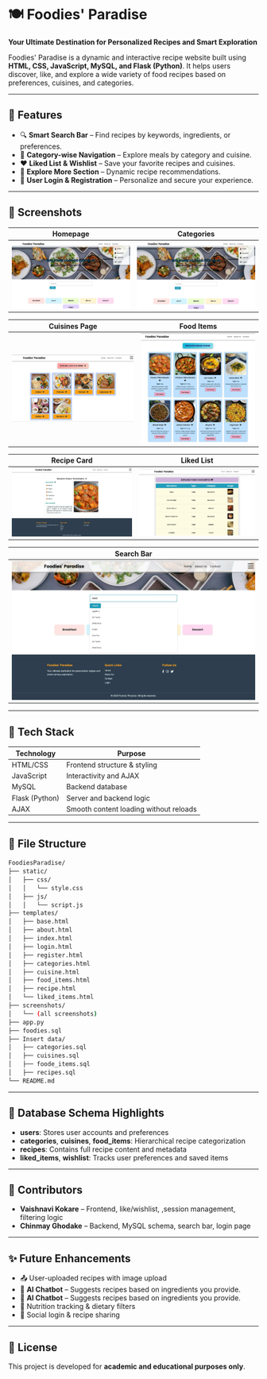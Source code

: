 # 🍽️ Foodies' Paradise

**Your Ultimate Destination for Personalized Recipes and Smart Exploration**

Foodies' Paradise is a dynamic and interactive recipe website built using **HTML, CSS, JavaScript, MySQL, and Flask (Python)**. It helps users discover, like, and explore a wide variety of food recipes based on preferences, cuisines, and categories.

---

## 🚀 Features

- 🔍 **Smart Search Bar** – Find recipes by keywords, ingredients, or preferences.
- 🍱 **Category-wise Navigation** – Explore meals by category and cuisine.
- ❤️ **Liked List & Wishlist** – Save your favorite recipes and cuisines.
- 🔁 **Explore More Section** – Dynamic recipe recommendations.
- 🔐 **User Login & Registration** – Personalize and secure your experience.

---

## 📸 Screenshots

| Homepage | Categories |
|----------|------------|
| ![Homepage](screenshots/home.jpeg) | ![Categories](screenshots/home.jpeg) |

| Cuisines Page | Food Items |
|---------------|------------|
| ![Cuisines Page](screenshots/cuisine.jpeg) | ![Food Items](screenshots/food-items.jpeg) |

| Recipe Card | Liked List |
|-------------|------------|
| ![Recipe Card](screenshots/recipe.jpeg) | ![Liked List](screenshots/liked-items.jpeg) |

| Search Bar |
|--------|
| ![Search Bar](screenshots/search.jpeg) |


---

## 🧱 Tech Stack

| Technology     | Purpose                             |
|----------------|-------------------------------------|
| HTML/CSS       | Frontend structure & styling        |
| JavaScript     | Interactivity and AJAX              |
| MySQL          | Backend database                    |
| Flask (Python) | Server and backend logic            |
| AJAX           | Smooth content loading without reloads |

---

## 📂 File Structure

```bash
FoodiesParadise/
├── static/
│   ├── css/
│   │   └── style.css
│   ├── js/
│   │   └── script.js
├── templates/
│   ├── base.html
│   ├── about.html
│   ├── index.html
│   ├── login.html
│   ├── register.html
│   ├── categories.html
│   ├── cuisine.html
│   ├── food_items.html
│   ├── recipe.html
│   └── liked_items.html
├── screenshots/
│   └── (all screenshots)
├── app.py
├── foodies.sql
├── Insert data/
│   ├── categories.sql
│   ├── cuisines.sql
│   ├── foode_items.sql
│   ├── recipes.sql
└── README.md
```
---

## 🧠 Database Schema Highlights

- **users**: Stores user accounts and preferences  
- **categories**, **cuisines**, **food_items**: Hierarchical recipe categorization  
- **recipes**: Contains full recipe content and metadata  
- **liked_items**, **wishlist**: Tracks user preferences and saved items

---

## 👥 Contributors

- **Vaishnavi Kokare** – Frontend, like/wishlist, ,session management, filtering logic
- **Chinmay Ghodake** – Backend, MySQL schema, search bar, login page

---

## ✨ Future Enhancements

- 📤 User-uploaded recipes with image upload
- 🧠 **AI Chatbot** – Suggests recipes based on ingredients you provide.
- 🤖 **AI Chatbot** – Suggests recipes based on ingredients you provide.
- 🥗 Nutrition tracking & dietary filters  
- 🔗 Social login & recipe sharing  

---

## 📄 License

This project is developed for **academic and educational purposes only**.


